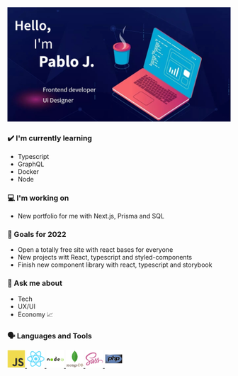 <img src="https://github.com/blopez-dev/blopez-dev/blob/main/PabloGarcia.jpg" alt="Pablo José García">


<!-- Create a tabular data for blog posts-->
### ✔️ I'm currently learning
- Typescript
- GraphQL
- Docker
- Node

### 💻 I'm working on
- New portfolio for me with Next.js, Prisma and SQL


### 🌱 Goals for 2022
- Open a totally free site with react bases for everyone
- New projects witt React, typescript and styled-components
- Finish new component library with react, typescript and storybook

### 💭 Ask me about
- Tech
- UX/UI
- Economy 📈

<!--
### 🌴 Fun facts
- Trying to explore the mysteries.
- Congratualtions on making through the shell.-->

### 🗣 Languages and Tools

<p align="left"> 
      <a href="https://developer.mozilla.org/es/docs/Web/JavaScript" target="_blank"> <img src="https://github.com/devicons/devicon/blob/master/icons/javascript/javascript-original.svg" alt="javascript" width="40" height="40"/> </a> 
    <a href="https://www.react.com/" target="_blank"> <img src="https://github.com/devicons/devicon/blob/master/icons/react/react-original.svg" alt="react" width="40" height="40"/> </a> 
  <a href="https://nodejs.org/es/" target="_blank"> <img src="https://github.com/devicons/devicon/blob/master/icons/nodejs/nodejs-original-wordmark.svg" alt="Node" width="40" height="40"/> </a> 
 <a href="https://www.mongodb.com/" target="_blank"> <img src="https://github.com/devicons/devicon/blob/master/icons/mongodb/mongodb-original-wordmark.svg" alt="MongoDB" width="40" height="40"/> </a>     
     <a href="https://sass-lang.com/" target="_blank"> <img src="https://github.com/devicons/devicon/blob/master/icons/sass/sass-original.svg" alt="Sass" width="40" height="40"/> </a>   
    <a href="https://www.php.net/manual/es/intro-whatis.php" target="_blank"> <img src="https://github.com/devicons/devicon/blob/master/icons/php/php-original.svg" alt="php" width="40" height="40"/> </a>     
    
    
    
   </p>


